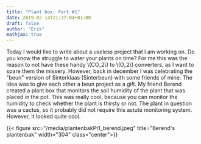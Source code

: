 ```yaml
---
title: "Plant box: Part #1"
date: 2019-02-14T21:37:04+01:00
draft: false
author: "Erik"
mathjax: true
---
```


Today I would like to write about a useless project that I am working on. Do you know the struggle to water your plants on time? For me this was the reason to not have these handy \\(CO_2\\) to \\(O_2\\) converters, as I want to spare them the missery. However, back in december I was celebrating the "beun" version of Sinterklaas (Sinterbeun) with some friends of mine. The idea was to give each other a beun project as a gift. My friend Berend created a plant box that monitors the soil humidity of the plant that was placed in the pot. This was really cool, because you can monitor the humidity to check whether the plant is thirsty or not. The plant in question was a cactus, so it probably did not require this astute monitoring system. However, it looked quite cool.

{{< figure src="/media/plantenbakPt1_berend.jpeg" title="Berend's plantenbak"  width="304" class="center">}}






